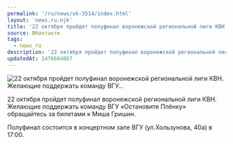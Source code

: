 ```yaml
---
permalink: '/ru/news/vk-3514/index.html'
layout: 'news.ru.njk'
title: '22 октября пройдет полуфинал воронежской региональной лиги КВН. Желающие поддержать команду ВГУ'
source: ВКонтакте
tags:
  - news_ru
description: '22 октября пройдет полуфинал воронежской региональной лиги КВН. Желающие поддержать команду ВГУ…'
updatedAt: 1476684087
---
```

![22 октября пройдет полуфинал воронежской региональной лиги КВН. Желающие поддержать команду ВГУ…](https://sun9-7.userapi.com/impf/c604529/v604529484/30ba1/068CyBhFUQw.jpg?size=1080x810&quality=96&proxy=1&sign=44fc7f780a236954f342905f5433272c&c_uniq_tag=4fadC75Qdt_0PNUZWXh0jEyZRUWiguB1aqI_GEvQOSw&type=album)

22 октября пройдет полуфинал воронежской региональной лиги КВН. Желающие поддержать команду ВГУ «Остановите Плёнку» обращайтесь за билетами к Миша Гришин.

Полуфинал состоится в концертном зале ВГУ (ул.Хользунова, 40а) в 17:00.
